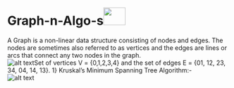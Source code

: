 # Graph-n-Algo-s<img src="https://media0.giphy.com/media/Me1GB9z50XUKQ/giphy.gif?cid=790b76115d4063146d6c714f3614fc11&rid=giphy.gif" width="50" height="40" /><br>
A Graph is a non-linear data structure consisting of nodes and edges. The nodes are sometimes also referred to as vertices and the edges are lines or arcs that connect any two nodes in the graph.<br>
![alt text](https://www.geeksforgeeks.org/wp-content/uploads/undirectedgraph.png)Set of vertices V = {0,1,2,3,4} and the set of edges E = {01, 12, 23, 34, 04, 14, 13}.
1} Kruskal’s Minimum Spanning Tree Algorithm:-<br>
![alt text](https://upload.wikimedia.org/wikipedia/commons/thumb/b/bb/KruskalDemo.gif/220px-KruskalDemo.gif)
